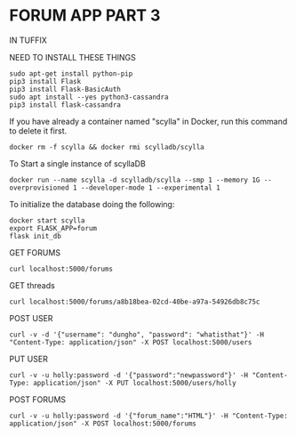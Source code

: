 # FORUM APP PART 3

IN TUFFIX

NEED TO INSTALL THESE THINGS
```
sudo apt-get install python-pip
pip3 install Flask
pip3 install Flask-BasicAuth
sudo apt install --yes python3-cassandra
pip3 install flask-cassandra
```

If you have already a container named "scylla" in Docker, run this command to delete it first.
```
docker rm -f scylla && docker rmi scylladb/scylla
```

To Start a single instance of scyllaDB
```
docker run --name scylla -d scylladb/scylla --smp 1 --memory 1G --overprovisioned 1 --developer-mode 1 --experimental 1
```

To initialize the database doing the following:
```
docker start scylla
export FLASK_APP=forum
flask init_db
```

GET FORUMS
```
curl localhost:5000/forums
```

GET threads
```
curl localhost:5000/forums/a8b18bea-02cd-40be-a97a-54926db8c75c
```

POST USER
```
curl -v -d '{"username": "dungho", "password": "whatisthat"}' -H "Content-Type: application/json" -X POST localhost:5000/users
```

PUT USER
```
curl -v -u holly:password -d '{"password":"newpassword"}' -H "Content-Type: application/json" -X PUT localhost:5000/users/holly
```

POST FORUMS
```
curl -v -u holly:password -d '{"forum_name":"HTML"}' -H "Content-Type: application/json" -X POST localhost:5000/forums
```
